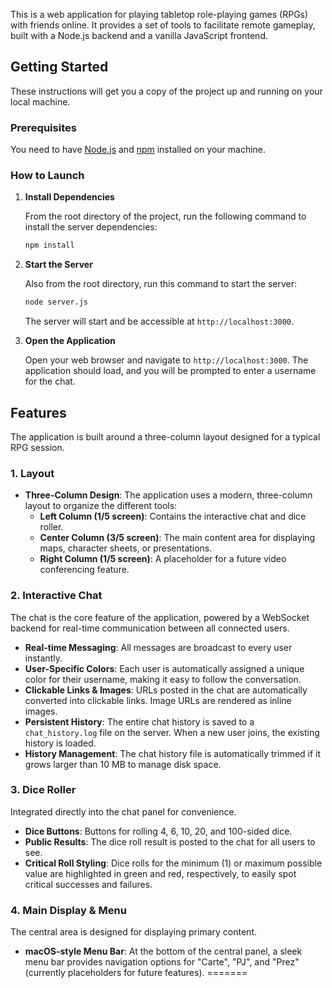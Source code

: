 
This is a web application for playing tabletop role-playing games (RPGs) with friends online. It provides a set of tools to facilitate remote gameplay, built with a Node.js backend and a vanilla JavaScript frontend.

## Getting Started

These instructions will get you a copy of the project up and running on your local machine.

### Prerequisites

You need to have [Node.js](https://nodejs.org/) and [npm](https://www.npmjs.com/) installed on your machine.

### How to Launch

1.  **Install Dependencies**

    From the root directory of the project, run the following command to install the server dependencies:
    ```sh
    npm install
    ```

2.  **Start the Server**

    Also from the root directory, run this command to start the server:
    ```sh
    node server.js
    ```
    The server will start and be accessible at `http://localhost:3000`.

3.  **Open the Application**

    Open your web browser and navigate to `http://localhost:3000`. The application should load, and you will be prompted to enter a username for the chat.

## Features

The application is built around a three-column layout designed for a typical RPG session.

### 1. Layout
- **Three-Column Design**: The application uses a modern, three-column layout to organize the different tools:
  - **Left Column (1/5 screen)**: Contains the interactive chat and dice roller.
  - **Center Column (3/5 screen)**: The main content area for displaying maps, character sheets, or presentations.
  - **Right Column (1/5 screen)**: A placeholder for a future video conferencing feature.

### 2. Interactive Chat
The chat is the core feature of the application, powered by a WebSocket backend for real-time communication between all connected users.
- **Real-time Messaging**: All messages are broadcast to every user instantly.
- **User-Specific Colors**: Each user is automatically assigned a unique color for their username, making it easy to follow the conversation.
- **Clickable Links & Images**: URLs posted in the chat are automatically converted into clickable links. Image URLs are rendered as inline images.
- **Persistent History**: The entire chat history is saved to a `chat_history.log` file on the server. When a new user joins, the existing history is loaded.
- **History Management**: The chat history file is automatically trimmed if it grows larger than 10 MB to manage disk space.

### 3. Dice Roller
Integrated directly into the chat panel for convenience.
- **Dice Buttons**: Buttons for rolling 4, 6, 10, 20, and 100-sided dice.
- **Public Results**: The dice roll result is posted to the chat for all users to see.
- **Critical Roll Styling**: Dice rolls for the minimum (1) or maximum possible value are highlighted in green and red, respectively, to easily spot critical successes and failures.

### 4. Main Display & Menu
The central area is designed for displaying primary content.
- **macOS-style Menu Bar**: At the bottom of the central panel, a sleek menu bar provides navigation options for "Carte", "PJ", and "Prez" (currently placeholders for future features).
=======
